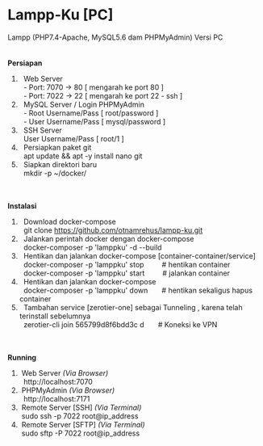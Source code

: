 # Lampp-Ku [PC]
Lampp (PHP7.4-Apache, MySQL5.6 dam PHPMyAdmin) Versi PC <br><br><br>
<b>Persiapan</b>
1. &nbsp; Web Server <br>
&nbsp; - Port: 7070 -> 80 [ mengarah ke port 80 ] <br>
&nbsp; - Port: 7022 -> 22 [ mengarah ke port 22 - ssh ] <br>
2. &nbsp; MySQL Server / Login PHPMyAdmin <br>
&nbsp; - Root Username/Pass [ root/password ] <br>
&nbsp; - User Username/Pass [ mysql/password ] <br>
3. &nbsp; SSH Server<br>
&nbsp; User Username/Pass [ root/1 ] <br>
4. &nbsp; Persiapkan paket git <br>
&nbsp; apt update && apt -y install nano git <br>
5. &nbsp; Siapkan direktori baru <br> 
&nbsp;  mkdir -p ~/docker/ <br><br><br>

<b>Instalasi</b>
1. &nbsp; Download docker-compose <br>
&nbsp; git clone https://github.com/otnamrehus/lampp-ku.git <br>
2. &nbsp; Jalankan perintah docker dengan docker-compose <br>
&nbsp; docker-composer -p 'lamppku' -d --build 
3. &nbsp; Hentikan dan jalankan docker-compose [container-container/service] <br>
&nbsp; docker-composer -p 'lamppku' stop   &nbsp;&nbsp;&nbsp; &nbsp;&nbsp;&nbsp; # hentikan container<br>
&nbsp; docker-composer -p 'lamppku' start  &nbsp;&nbsp;&nbsp; &nbsp;&nbsp;&nbsp; # jalankan container <br>
4. &nbsp; Hentikan dan jalankan docker-compose <br>
&nbsp; docker-composer -p 'lamppku' down   &nbsp;&nbsp;&nbsp; &nbsp;&nbsp;# hentikan sekaligus hapus container<br>
5. &nbsp; Tambahan service [zerotier-one] sebagai Tunneling , karena telah terinstall sebelumnya  <br>
&nbsp; zerotier-cli join 565799d8f6bdd3c d   &nbsp;&nbsp;&nbsp; &nbsp;&nbsp;# Koneksi ke VPN <br><br><br>

<b>Running</b>
1. &nbsp;Web Server <i>(Via Browser)</i> <br>
&nbsp; http://localhost:7070 <br>
2. &nbsp;PHPMyAdmin <i>(Via Browser)</i><br>
&nbsp; http://localhost:7171 <br>
3. &nbsp;Remote Server [SSH] <i>(Via Terminal)</i><br>
&nbsp;sudo ssh -p 7022 root@ip_address <br>
4. &nbsp;Remote Server [SFTP] <i>(Via Terminal)</i><br>
&nbsp;sudo sftp -P 7022 root@ip_address <br>
